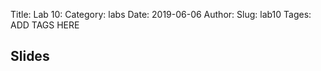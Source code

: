 Title: Lab 10:
Category: labs
Date: 2019-06-06
Author: 
Slug: lab10
Tages: ADD TAGS HERE


## Slides